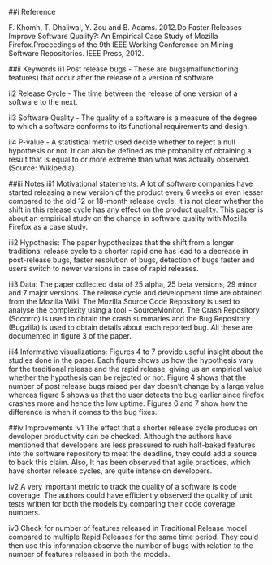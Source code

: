 ##i Reference
    
F. Khomh, T. Dhaliwal, Y. Zou and B. Adams. 2012.Do Faster Releases Improve Software Quality?: An Empirical Case Study of Mozilla Firefox.Proceedings of the 9th IEEE Working Conference on Mining Software Repositories. IEEE Press, 2012.

##ii Keywords
ii1 Post release bugs - These are bugs(malfunctioning features) that occur after the release of a version of software.

ii2 Release Cycle - The time between the release of one version of a software to the next.

ii3 Software Quality - The quality of a software is a measure of the degree to which a software conforms to its functional requirements and design.

ii4 P-value - A statistical metric used decide whether to reject a null hypothesis or not. It can also be defined as the probability of obtaining a result that is equal to or more extreme than what was actually observed.(Source: Wikipedia).

##iii Notes
iii1 Motivational statements: A lot of software companies have started releasing a new version of the product every 6 weeks or even lesser compared to the old 12 or 18-month release cycle. It is not clear whether the shift in this release cycle has any effect on the product quality. This paper is about an empirical study on the change in software quality with Mozilla Firefox as a case study.

iii2 Hypothesis: The paper hypothesizes that the shift from a longer traditional release cycle to a shorter rapid one has lead to a decrease in post-release bugs, faster resolution of bugs, detection of bugs faster and users switch to newer versions in case of rapid releases.

iii3 Data: The paper collected data of 25 alpha, 25 beta versions, 29 minor and 7 major versions. The release cycle and development time are obtained from the Mozilla Wiki. The Mozilla Source Code Repository is used to analyse the complexity using a tool - SourceMonitor. The Crash Repository (Socorro) is used to obtain the crash summaries and the Bug Repository (Bugzilla) is used to obtain details about each reported bug. All these are documented in figure 3 of the paper.

iii4 Informative visualizations: Figures 4 to 7 provide useful insight about the studies done in the paper. Each figure shows us how the hypothesis vary for the traditional release and the rapid release, giving us an empirical value whether the hypothesis can be rejected or not. Figure 4 shows that the number of post release bugs raised per day doesn’t change by a large value whereas figure 5 shows us that the user detects the bug earlier since firefox crashes more and hence the low uptime. Figures 6 and 7 show how the difference is when it comes to the bug fixes.

##iv Improvements
iv1 The effect that a shorter release cycle produces on developer productivity can be checked. Although the authors have mentioned that developers are less pressured to rush half-baked features into the software repository to meet the deadline, they could add a source to back this claim. Also, It has been observed that agile practices, which have shorter release cycles, are quite intense on developers.

iv2 A very important metric to track the quality of a software is code coverage. The authors could have efficiently observed the quality of unit tests written for both the models by comparing their code coverage numbers.

iv3 Check for number of features released in Traditional Release model compared to multiple Rapid Releases for the same time period. They could then use this information observe the number of bugs with relation to the number of features released in both the models.
